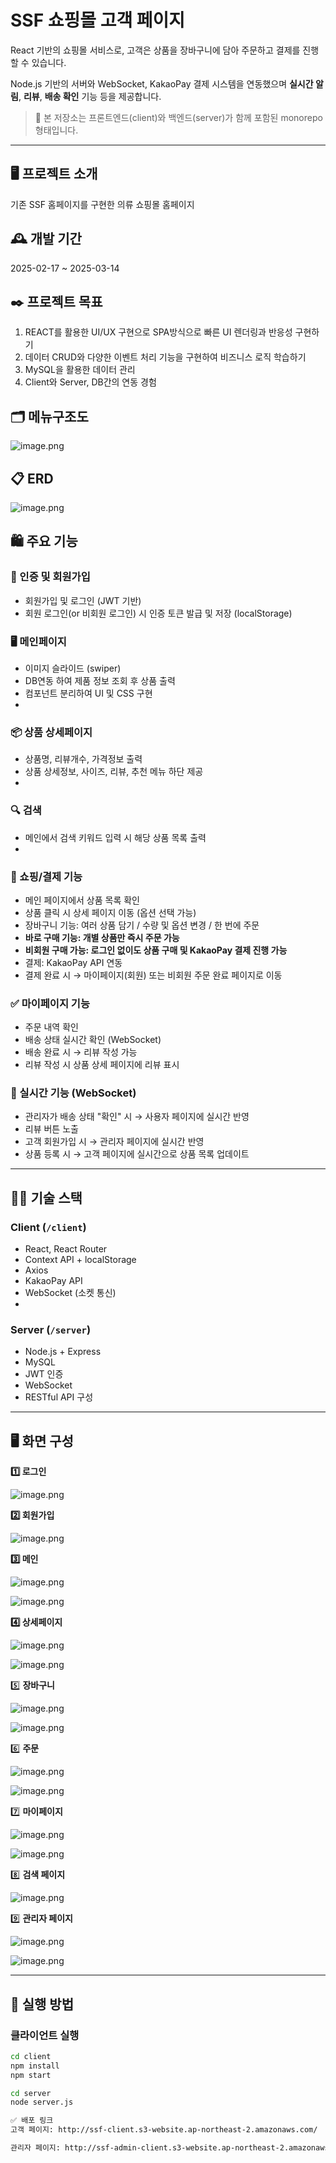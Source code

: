 # SSF 쇼핑몰 고객 페이지

React 기반의 쇼핑몰 서비스로, 고객은 상품을 장바구니에 담아 주문하고 결제를 진행할 수 있습니다.

Node.js 기반의 서버와 WebSocket, KakaoPay 결제 시스템을 연동했으며 **실시간 알림**, **리뷰**, **배송 확인** 기능 등을 제공합니다.

> 📁 본 저장소는 프론트엔드(client)와 백엔드(server)가 함께 포함된 monorepo 형태입니다.
> 

---

## 🖥️ 프로젝트 소개

기존 SSF 홈페이지를 구현한 의류 쇼핑몰 홈페이지

## 🕰️ 개발 기간

2025-02-17 ~ 2025-03-14

## ✒️ 프로젝트 목표

1. REACT를 활용한 UI/UX 구현으로 SPA방식으로 빠른 UI 렌더링과 반응성 구현하기
2. 데이터 CRUD와 다양한 이벤트 처리 기능을 구현하여 비즈니스 로직 학습하기
3. MySQL을 활용한 데이터 관리
4. Client와 Server, DB간의 연동 경험

## **🗂️ 메뉴구조도**

![image.png](attachment:690dbf55-34b9-435f-9897-76c3b7966ba6:image.png)

## 📋 ERD

![image.png](attachment:c416352d-d0f3-4000-a7ee-357e8ae2f96b:image.png)

## 🛍️ 주요 기능

### 🔐 인증 및 회원가입

- 회원가입 및 로그인 (JWT 기반)
- 회원 로그인(or 비회원 로그인) 시 인증 토큰 발급 및 저장 (localStorage)

### 🖥️ 메인페이지

- 이미지 슬라이드 (swiper)
- DB연동 하여 제품 정보 조회 후 상품 출력
- 컴포넌트 분리하여 UI 및 CSS 구현
- 

### 📦 상품 상세페이지

- 상품명, 리뷰개수, 가격정보 출력
- 상품 상세정보, 사이즈, 리뷰, 추천 메뉴 하단 제공
- 

### 🔍 검색

- 메인에서 검색 키워드 입력 시 해당 상품 목록 출력
- 

### 🛒 쇼핑/결제 기능

- 메인 페이지에서 상품 목록 확인
- 상품 클릭 시 상세 페이지 이동 (옵션 선택 가능)
- 장바구니 기능: 여러 상품 담기 / 수량 및 옵션 변경 / 한 번에 주문
- **바로 구매 기능: 개별 상품만 즉시 주문 가능**
- **비회원 구매 가능: 로그인 없이도 상품 구매 및 KakaoPay 결제 진행 가능**
- 결제: KakaoPay API 연동
- 결제 완료 시 → 마이페이지(회원) 또는 비회원 주문 완료 페이지로 이동

### ✅ 마이페이지 기능

- 주문 내역 확인
- 배송 상태 실시간 확인 (WebSocket)
- 배송 완료 시 → 리뷰 작성 가능
- 리뷰 작성 시 상품 상세 페이지에 리뷰 표시

### 📡 실시간 기능 (WebSocket)

- 관리자가 배송 상태 "확인" 시 → 사용자 페이지에 실시간 반영
- 리뷰 버튼 노출
- 고객 회원가입 시 → 관리자 페이지에 실시간 반영
- 상품 등록 시 → 고객 페이지에 실시간으로 상품 목록 업데이트

---

## 🧑‍💻 기술 스택

### Client (`/client`)

- React, React Router
- Context API + localStorage
- Axios
- KakaoPay API
- WebSocket (소켓 통신)
- 

### Server (`/server`)

- Node.js + Express
- MySQL
- JWT 인증
- WebSocket
- RESTful API 구성

---

## 🖥️ 화면 구성

**1️⃣ 로그인**

![image.png](attachment:9f547a36-3ed8-4847-9291-5fdd0660992d:image.png)

**2️⃣ 회원가입**

![image.png](attachment:850ac6bd-d95e-43fb-93bc-6c6c8d60b81c:image.png)

**3️⃣ 메인**

![image.png](attachment:f7570bae-ae4d-4576-a083-45427bcce76f:image.png)

![image.png](attachment:dd089aa9-5743-4636-bfa1-1c5952b53088:image.png)

**4️⃣ 상세페이지**

![image.png](attachment:c7f8b5da-75f5-41e4-85d8-6fdba89277dc:image.png)

![image.png](attachment:d54fb9aa-ba3d-41b5-ada5-a52667a2e07f:image.png)

5️⃣ **장바구니**

![image.png](attachment:c9764ec5-3e5d-4c50-b1b3-97fb836deaa8:image.png)

![image.png](attachment:f7b4adf9-4b1c-47f2-90ed-829070d1abde:image.png)

6️⃣ **주문**

![image.png](attachment:cb285f82-f420-4fa9-9192-302fe47c007f:image.png)

![image.png](attachment:5ab37e88-692f-4ea4-9982-36142abd3c2a:image.png)

7️⃣ **마이페이지**

![image.png](attachment:c062f77a-b41f-4fc6-b715-620b0a7bb67d:image.png)

![image.png](attachment:e0053867-485e-4fed-9896-8336a87f7ebc:image.png)

8️⃣ **검색 페이지**

![image.png](attachment:d0e81569-c12b-4dfe-aff2-e8ba03a66d8a:image.png)

9️⃣ **관리자 페이지**

![image.png](attachment:0c6322f7-b546-4af1-8cea-7dab41607ea4:image.png)

![image.png](attachment:257c8000-71ef-4ee7-a253-7d0c7d811871:357acd14-3d3d-43d6-91fa-cac356d862c2.png)

---

## 🚀 실행 방법

### 클라이언트 실행

```bash
cd client
npm install
npm start

cd server
node server.js

✅ 배포 링크
고객 페이지: http://ssf-client.s3-website.ap-northeast-2.amazonaws.com/

관리자 페이지: http://ssf-admin-client.s3-website.ap-northeast-2.amazonaws.com/
```
